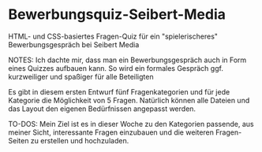 # Bewerbungsquiz-Seibert-Media
HTML- und CSS-basiertes Fragen-Quiz für ein "spielerischeres" Bewerbungsgespräch bei Seibert Media 


NOTES: 
Ich dachte mir, dass man ein Bewerbungsgespräch auch in Form eines Quizzes aufbauen kann.
So wird ein formales Gespräch ggf. kurzweiliger und spaßiger für alle Beteiligten

Es gibt in diesem ersten Entwurf fünf Fragenkategorien und für jede Kategorie die Möglichkeit von 5 Fragen.
Natürlich können alle Dateien und das Layout den eigenen Bedürfnissen angepasst werden. 


TO-DOS:
Mein Ziel ist es in dieser Woche zu den Kategorien passende, aus meiner Sicht, interessante Fragen einzubauen und die weiteren Fragen-Seiten
zu erstellen und hochzuladen. 
